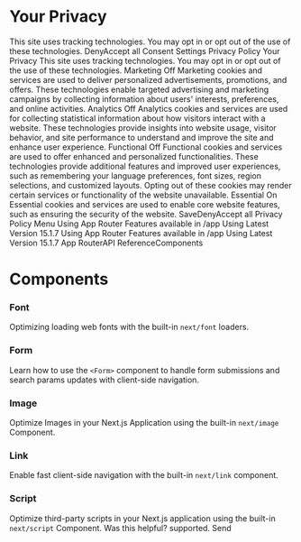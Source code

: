 # Your Privacy
This site uses tracking technologies. You may opt in or opt out of the use of these technologies.
DenyAccept all
Consent Settings
Privacy Policy
Your Privacy
This site uses tracking technologies. You may opt in or opt out of the use of these technologies.
Marketing
Off
Marketing cookies and services are used to deliver personalized advertisements, promotions, and offers. These technologies enable targeted advertising and marketing campaigns by collecting information about users' interests, preferences, and online activities. 
Analytics
Off
Analytics cookies and services are used for collecting statistical information about how visitors interact with a website. These technologies provide insights into website usage, visitor behavior, and site performance to understand and improve the site and enhance user experience.
Functional
Off
Functional cookies and services are used to offer enhanced and personalized functionalities. These technologies provide additional features and improved user experiences, such as remembering your language preferences, font sizes, region selections, and customized layouts. Opting out of these cookies may render certain services or functionality of the website unavailable.
Essential
On
Essential cookies and services are used to enable core website features, such as ensuring the security of the website. 
SaveDenyAccept all
Privacy Policy
Menu
Using App Router
Features available in /app
Using Latest Version
15.1.7
Using App Router
Features available in /app
Using Latest Version
15.1.7
App RouterAPI ReferenceComponents
# Components
### Font
Optimizing loading web fonts with the built-in `next/font` loaders.
### Form
Learn how to use the `<Form>` component to handle form submissions and search params updates with client-side navigation.
### Image
Optimize Images in your Next.js Application using the built-in `next/image` Component.
### Link
Enable fast client-side navigation with the built-in `next/link` component.
### Script
Optimize third-party scripts in your Next.js application using the built-in `next/script` Component.
Was this helpful?
supported.
Send
